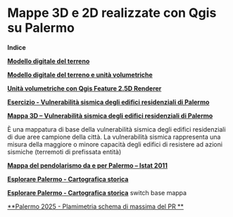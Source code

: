 # Mappe 3D e 2D realizzate con Qgis su Palermo





**Indice**

[**Modello digitale del terreno**](https://gbvitrano.github.io/mappe2-3d/dem_palermo)

[**Modello digitale del terreno e unità volumetriche**](https://gbvitrano.github.io/mappe2-3d/dem_volumetrie_pa)

[**Unità volumetriche con Qgis Feature 2.5D Renderer**](https://gbvitrano.github.io/mappe2-3d/cs_pa_3d/)

[**Esercizio - Vulnerabilità sismica degli edifici residenziali di Palermo**](https://gbvitrano.github.io/mappe2-3d/vuln-sismica-pa) 

[**Mappa 3D – Vulnerabilità sismica degli edifici residenziali di Palermo**](https://gbvitrano.github.io/mappe2-3d/vuln_sismica-pa-3d/)

È una mappatura di base della vulnerabilità sismica degli edifici residenziali di due aree campione della città.
La vulnerabilità sismica rappresenta una misura della maggiore o minore capacità degli edifici di resistere ad azioni sismiche (terremoti di prefissata entità)

[**Mappa del pendolarismo da e per Palermo – Istat 2011**](https://gbvitrano.github.io/mappe2-3d/pendolarismo/)

[**Esplorare Palermo - Cartografica storica**](https://gbvitrano.github.io/mappe2-3d/carto_storica)

[**Esplorare Palermo - Cartografica storica**](https://gbvitrano.github.io/mappe2-3d/carto_storica/index_02.html) switch base mappa

[**Palermo 2025 - Plamimetria schema di massima del PR **](https://gbvitrano.github.io/mappe2-3d/prg_2025/prg_2015.html)
